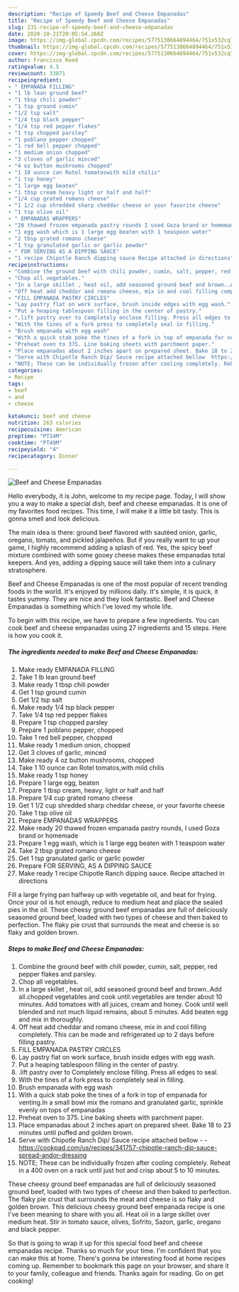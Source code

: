 ```yaml
---
description: "Recipe of Speedy Beef and Cheese Empanadas"
title: "Recipe of Speedy Beef and Cheese Empanadas"
slug: 231-recipe-of-speedy-beef-and-cheese-empanadas
date: 2020-10-21T20:05:54.268Z
image: https://img-global.cpcdn.com/recipes/5775130664894464/751x532cq70/beef-and-cheese-empanadas-recipe-main-photo.jpg
thumbnail: https://img-global.cpcdn.com/recipes/5775130664894464/751x532cq70/beef-and-cheese-empanadas-recipe-main-photo.jpg
cover: https://img-global.cpcdn.com/recipes/5775130664894464/751x532cq70/beef-and-cheese-empanadas-recipe-main-photo.jpg
author: Francisco Reed
ratingvalue: 4.5
reviewcount: 33871
recipeingredient:
- " EMPANADA FILLING"
- "1 lb lean ground beef"
- "1 tbsp chili powder"
- "1 tsp ground cumin"
- "1/2 tsp salt"
- "1/4 tsp black pepper"
- "1/4 tsp red pepper flakes"
- "1 tsp chopped parsley"
- "1 poblano pepper chopped"
- "1 red bell pepper chopped"
- "1 medium onion chopped"
- "3 cloves of garlic minced"
- "4 oz button mushrooms chopped"
- "1 10 ounce can Rotel tomatoswith mild chilis"
- "1 tsp honey"
- "1 large egg beaten"
- "1 tbsp cream heavy light or half and half"
- "1/4 cup grated romano cheese"
- "1 1/2 cup shredded sharp cheddar cheese or your favorite cheese"
- "1 tsp olive oil"
- " EMPANADAS WRAPPERS"
- "20 thawed frozen empanada pastry rounds I used Goza brand or homemade"
- "1 egg wash which is 1 large egg beaten with 1 teaspoon water"
- "2 tbsp grated romano cheese"
- "1 tsp granulated garlic or garlic powder"
- " FOR SERVING AS A DIPPING SAUCE"
- "1 recipe Chipotle Ranch dipping sauce Recipe attached in directions"
recipeinstructions:
- "Combine the ground beef with chili powder, cumin, salt, pepper, red pepper flakes and parsley."
- "Chop all vegetables."
- "In a large skillet , heat oil, add seasoned ground beef and brown..Add all.chopped vegetables and cook until.vegetables are tender about 10 minutes. Add tomatoes with all juices, cream and honey. Cook until well blended and not much liquid remains, about 5 minutes. Add beaten egg and mix in thoroughly."
- "Off heat add cheddar and romano cheese, mix in and cool filling completely. This can be made and refrigerated up to 2 days before filling pastry."
- "FILL EMPANADA PASTRY CIRCLES"
- "Lay pastry flat on work surface, brush inside edges with egg wash."
- "Put a heaping tablespoon filling in the center of pastry."
- ".lift pastry over to Completely enclose filling. Press all edges to seal."
- "With the tines of a fork press to completely seal in filling."
- "Brush empanada with egg wash"
- "With a quick stab poke the tines of a fork in top of empanada for venting.In a small bowl mix the romano and granulated garlic, sprinkle evenly on tops of empanadas"
- "Preheat oven to 375. Line baking sheets with parchment paper."
- "Place empanadas about 2 inches apart on prepared sheet. Bake 18 to 23 minutes until puffed and golden brown."
- "Serve with Chipotle Ranch Dip/ Sauce recipe attached bellow  https://cookpad.com/us/recipes/341757-chipotle-ranch-dip-sauce-spread-andor-dressing"
- "NOTE; These can be individually frozen after cooling completely. Reheat in a 400 oven on a rack until just hot and crisp about 5 to 10 minutes."
categories:
- Recipe
tags:
- beef
- and
- cheese

katakunci: beef and cheese 
nutrition: 263 calories
recipecuisine: American
preptime: "PT14M"
cooktime: "PT49M"
recipeyield: "4"
recipecategory: Dinner

---
```



![Beef and Cheese Empanadas](https://img-global.cpcdn.com/recipes/5775130664894464/751x532cq70/beef-and-cheese-empanadas-recipe-main-photo.jpg)

Hello everybody, it is John, welcome to my recipe page. Today, I will show you a way to make a special dish, beef and cheese empanadas. It is one of my favorites food recipes. This time, I will make it a little bit tasty. This is gonna smell and look delicious.

The main idea is there: ground beef flavored with sautéed onion, garlic, oregano, tomato, and pickled jalapeños. But if you really want to up your game, I highly recommend adding a splash of red. Yes, the spicy beef mixture combined with some gooey cheese makes these empanadas total keepers. And yes, adding a dipping sauce will take them into a culinary stratosphere.

Beef and Cheese Empanadas is one of the most popular of recent trending foods in the world. It's enjoyed by millions daily. It's simple, it is quick, it tastes yummy. They are nice and they look fantastic. Beef and Cheese Empanadas is something which I've loved my whole life.


To begin with this recipe, we have to prepare a few ingredients. You can cook beef and cheese empanadas using 27 ingredients and 15 steps. Here is how you cook it.

<!--inarticleads1-->

##### The ingredients needed to make Beef and Cheese Empanadas:

1. Make ready  EMPANADA FILLING
1. Take 1 lb lean ground beef
1. Make ready 1 tbsp chili powder
1. Get 1 tsp ground cumin
1. Get 1/2 tsp salt
1. Make ready 1/4 tsp black pepper
1. Take 1/4 tsp red pepper flakes
1. Prepare 1 tsp chopped parsley
1. Prepare 1 poblano pepper, chopped
1. Take 1 red bell pepper, chopped
1. Make ready 1 medium onion, chopped
1. Get 3 cloves of garlic, minced
1. Make ready 4 oz button mushrooms, chopped
1. Take 1 10 ounce can Rotel tomatos,with mild chilis
1. Make ready 1 tsp honey
1. Prepare 1 large egg, beaten
1. Prepare 1 tbsp cream, heavy, light or half and half
1. Prepare 1/4 cup grated romano cheese
1. Get 1 1/2 cup shredded sharp cheddar cheese, or your favorite cheese
1. Take 1 tsp olive oil
1. Prepare  EMPANADAS WRAPPERS
1. Make ready 20 thawed frozen empanada pastry rounds, I used Goza brand or homemade
1. Prepare 1 egg wash, which is 1 large egg beaten with 1 teaspoon water
1. Take 2 tbsp grated romano cheese
1. Get 1 tsp granulated garlic or garlic powder
1. Prepare  FOR SERVING, AS A DIPPING SAUCE
1. Make ready 1 recipe Chipotle Ranch dipping sauce. Recipe attached in directions


Fill a large frying pan halfway up with vegetable oil, and heat for frying. Once your oil is hot enough, reduce to medium heat and place the sealed pies in the oil. These cheesy ground beef empanadas are full of deliciously seasoned ground beef, loaded with two types of cheese and then baked to perfection. The flaky pie crust that surrounds the meat and cheese is so flaky and golden brown. 

<!--inarticleads2-->

##### Steps to make Beef and Cheese Empanadas:

1. Combine the ground beef with chili powder, cumin, salt, pepper, red pepper flakes and parsley.
1. Chop all vegetables.
1. In a large skillet , heat oil, add seasoned ground beef and brown..Add all.chopped vegetables and cook until.vegetables are tender about 10 minutes. Add tomatoes with all juices, cream and honey. Cook until well blended and not much liquid remains, about 5 minutes. Add beaten egg and mix in thoroughly.
1. Off heat add cheddar and romano cheese, mix in and cool filling completely. This can be made and refrigerated up to 2 days before filling pastry.
1. FILL EMPANADA PASTRY CIRCLES
1. Lay pastry flat on work surface, brush inside edges with egg wash.
1. Put a heaping tablespoon filling in the center of pastry.
1. .lift pastry over to Completely enclose filling. Press all edges to seal.
1. With the tines of a fork press to completely seal in filling.
1. Brush empanada with egg wash
1. With a quick stab poke the tines of a fork in top of empanada for venting.In a small bowl mix the romano and granulated garlic, sprinkle evenly on tops of empanadas
1. Preheat oven to 375. Line baking sheets with parchment paper.
1. Place empanadas about 2 inches apart on prepared sheet. Bake 18 to 23 minutes until puffed and golden brown.
1. Serve with Chipotle Ranch Dip/ Sauce recipe attached bellow -  - https://cookpad.com/us/recipes/341757-chipotle-ranch-dip-sauce-spread-andor-dressing
1. NOTE; These can be individually frozen after cooling completely. Reheat in a 400 oven on a rack until just hot and crisp about 5 to 10 minutes.


These cheesy ground beef empanadas are full of deliciously seasoned ground beef, loaded with two types of cheese and then baked to perfection. The flaky pie crust that surrounds the meat and cheese is so flaky and golden brown. This delicious cheesy ground beef empanada recipe is one I&#39;ve been meaning to share with you all. Heat oil in a large skillet over medium heat. Stir in tomato sauce, olives, Sofrito, Sazon, garlic, oregano and black pepper. 

So that is going to wrap it up for this special food beef and cheese empanadas recipe. Thanks so much for your time. I'm confident that you can make this at home. There's gonna be interesting food at home recipes coming up. Remember to bookmark this page on your browser, and share it to your family, colleague and friends. Thanks again for reading. Go on get cooking!

